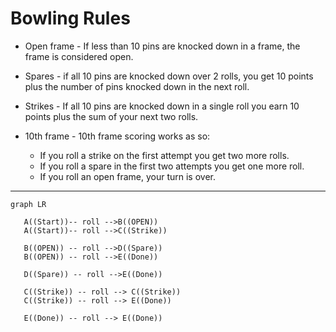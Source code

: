 # Bowling Rules

- Open frame - If less than 10 pins are knocked down in a frame, the frame is considered open.

- Spares - if all 10 pins are knocked down over 2 rolls, you get 10 points plus the number of pins knocked down in the next roll.

- Strikes - If all 10 pins are knocked down in a single roll you earn 10 points plus the sum of your next two rolls. 

- 10th frame - 10th frame scoring works as so:
  - If you roll a strike on the first attempt you get two more rolls.
  - If you roll a spare in the first two attempts you get one more roll.
  - If you roll an open frame, your turn is over.

---




```mermaid
graph LR
   
   A((Start))-- roll -->B((OPEN))
   A((Start))-- roll -->C((Strike))
   
   B((OPEN)) -- roll -->D((Spare))
   B((OPEN)) -- roll -->E((Done))
   
   D((Spare)) -- roll -->E((Done))

   C((Strike)) -- roll --> C((Strike))
   C((Strike)) -- roll --> E((Done))

   E((Done)) -- roll --> E((Done))

```